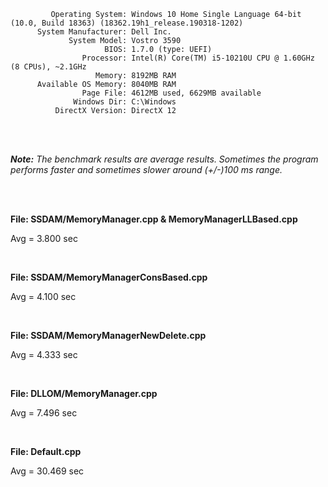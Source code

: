 ```
         Operating System: Windows 10 Home Single Language 64-bit (10.0, Build 18363) (18362.19h1_release.190318-1202)
      System Manufacturer: Dell Inc.
             System Model: Vostro 3590
                     BIOS: 1.7.0 (type: UEFI)
                Processor: Intel(R) Core(TM) i5-10210U CPU @ 1.60GHz (8 CPUs), ~2.1GHz
                   Memory: 8192MB RAM
      Available OS Memory: 8040MB RAM
                Page File: 4612MB used, 6629MB available
              Windows Dir: C:\Windows
          DirectX Version: DirectX 12
```

<br>
<br>

***Note:** The benchmark results are average results. Sometimes the program performs faster and sometimes slower around (+/-)100 ms range.*

<br>
<br>

**File: SSDAM/MemoryManager.cpp & MemoryManagerLLBased.cpp**

Avg = 3.800 sec 

<br>

**File: SSDAM/MemoryManagerConsBased.cpp**

Avg = 4.100 sec

<br>

**File: SSDAM/MemoryManagerNewDelete.cpp**

Avg = 4.333 sec

<br>

**File: DLLOM/MemoryManager.cpp**

Avg = 7.496 sec

<br>

**File: Default.cpp**

Avg = 30.469 sec 